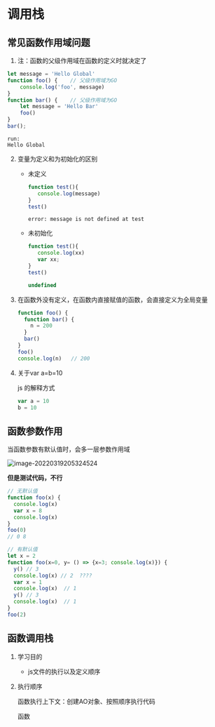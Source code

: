 # 调用栈

## 常见函数作用域问题

1. 注：函数的父级作用域在函数的定义时就决定了

```js
let message = 'Hello Global'
function foo() {	// 父级作用域为GO
    console.log('foo', message)
}
function bar() {	// 父级作用域为GO
    let message = 'Hello Bar'
    foo()
}
bar();  
```

```
run:
Hello Global
```

2. 变量为定义和为初始化的区别

   - 未定义

     ```js
     function test(){
     	console.log(message)
     }
     test()
     ```

     ```
     error: message is not defined at test
     ```

     

   - 未初始化

     ```js
     function test(){
     	console.log(xx)
     	var xx;
     }
     test()
     ```

     ```js
     undefined
     ```
     
   
3. 在函数外没有定义，在函数内直接赋值的函数，会直接定义为全局变量

   ```js
   function foo() {
     function bar() {
       n = 200
     }
     bar()
   }
   foo()
   console.log(n)	// 200
   ```

4. 关于var a=b=10

   js 的解释方式

   ```js
   var a = 10
   b = 10
   ```


## 函数参数作用

当函数参数有默认值时，会多一层参数作用域

![image-20220319205324524](C:\Users\echo\AppData\Roaming\Typora\typora-user-images\image-20220319205324524.png)

**但是测试代码，不行**

```js
// 无默认值
function foo(x) {
  console.log(x)
  var x = 8
  console.log(x)
}
foo(0)
// 0 8

// 有默认值
let x = 2
function foo(x=0, y= () => {x=3; console.log(x)}) {
  y() // 3
  console.log(x) // 2  ????
  var x = 1
  console.log(x)  // 1
  y() // 3
  console.log(x)  // 1
}
foo(2)
```





## 函数调用栈

1. 学习目的

   - js文件的执行以及定义顺序

2. 执行顺序

   函数执行上下文：创建AO对象、按照顺序执行代码

   函数